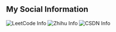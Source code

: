 ## My Social Information

![LeetCode Info](https://stats.justsong.cn/api/leetcode?username=hyh_cool&cn=true&theme=dark)
![Zhihu Info](https://stats.justsong.cn/api/zhihu?username=84-85-83-89-28&theme=dark)
![CSDN Info](https://stats.justsong.cn/api/csdn?id=hyh_cool&theme=dark)
